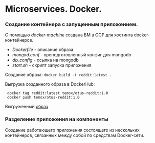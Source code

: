 # Microservices. Docker.
### Создание контейнера с запущенным приложением.

С помощью *docker-machine* создана ВМ в GCP для хостинга docker-контейнеров.

* *Dockerfile* - описание образа
* *mongod.conf* - преподготовленный конфиг для mongodb
* *db_config* - ссылка на mongodb
* *start.sh* - скрипт запуска приложения

Создание образа:
` docker build -t reddit:latest . `

Выгрузка созданного образа в DockerHub:
```
 docker tag reddit:latest temox/otus-reddit:1.0
 docker push temox/otus-reddit:1.0
```
Выгруженный [образ](https://hub.docker.com/r/temox/otus-reddit)


### Разделение приложения на компоненты
Создание работающего приложения состоящего из нескольких контейнеров, связанных между собой по средствам Docker-сети.
